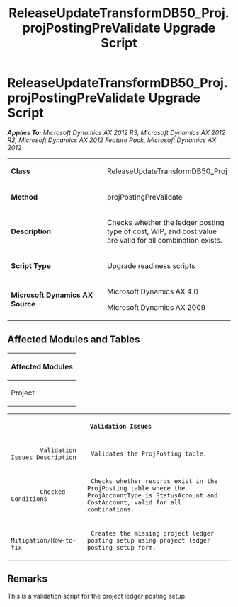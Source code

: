 ﻿---
title: ReleaseUpdateTransformDB50_Proj.projPostingPreValidate Upgrade Script
TOCTitle: ReleaseUpdateTransformDB50_Proj.projPostingPreValidate Upgrade Script
ms:assetid: 9234157d-d75f-338e-5ef0-43942173ae97
ms:mtpsurl: https://msdn.microsoft.com/en-us/library/JJ736600(v=AX.60)
ms:contentKeyID: 49709788
ms.date: 05/18/2015
mtps_version: v=AX.60
---

# ReleaseUpdateTransformDB50\_Proj.projPostingPreValidate Upgrade Script 


_**Applies To:** Microsoft Dynamics AX 2012 R3, Microsoft Dynamics AX 2012 R2, Microsoft Dynamics AX 2012 Feature Pack, Microsoft Dynamics AX 2012_

<table>
<colgroup>
<col style="width: 50%" />
<col style="width: 50%" />
</colgroup>
<tbody>
<tr class="odd">
<td><p><strong>Class</strong></p></td>
<td><p>ReleaseUpdateTransformDB50_Proj</p></td>
</tr>
<tr class="even">
<td><p><strong>Method</strong></p></td>
<td><p>projPostingPreValidate</p></td>
</tr>
<tr class="odd">
<td><p><strong>Description</strong></p></td>
<td><p>Checks whether the ledger posting type of cost, WIP, and cost value are valid for all combination exists.</p></td>
</tr>
<tr class="even">
<td><p><strong>Script Type</strong></p></td>
<td><p>Upgrade readiness scripts</p></td>
</tr>
<tr class="odd">
<td><p><strong>Microsoft Dynamics AX Source</strong></p></td>
<td><p>Microsoft Dynamics AX 4.0</p>
<p>Microsoft Dynamics AX 2009</p></td>
</tr>
</tbody>
</table>


## Affected Modules and Tables

<table>
<colgroup>
<col style="width: 100%" />
</colgroup>
<thead>
<tr class="header">
<th><p>Affected Modules</p></th>
</tr>
</thead>
<tbody>
<tr class="odd">
<td><p>Project</p></td>
</tr>
</tbody>
</table>


<table xmlns="http://www.w3.org/1999/xhtml">
              <tr><th colspan="2">
		
   <p>
   
	 Validation Issues
  </p>
  </th></tr>
              <tr><td>
		
   <p>
   
	 
            Validation Issues Description
          
  </p>
  </td><td>
		
   <p>
   
	 Validates the ProjPosting table.
  </p>
  </td></tr>
              <tr><td>
		
   <p>
   
	 
            Checked Conditions
          
  </p>
  </td><td>
		
   <p>
   
	 Checks whether records exist in the ProjPosting table where the ProjAccountType is StatusAccount and CostAccount, valid for all combinations.
  </p>
  </td></tr>
              <tr><td>
		
   <p>
   
	 
            Mitigation/How-to-fix
          
  </p>
  </td><td>
		
   <p>
   
	 Creates the missing project ledger posting setup using project ledger posting setup form.
  </p>
  </td></tr>
            </table>


## Remarks

This is a validation script for the project ledger posting setup.

  


